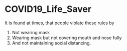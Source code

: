 # COVID19_Life_Saver
It is found at times, that people violate these rules by 
1. Not wearing mask 
2. Wearing mask but not covering mouth and nose fully 
3. And not maintaining social distancing.
